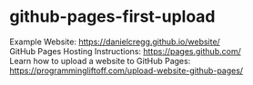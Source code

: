 # github-pages-first-upload

Example Website: https://danielcregg.github.io/website/  
GitHub Pages Hosting Instructions: https://pages.github.com/  
Learn how to upload a website to GitHub Pages: https://programmingliftoff.com/upload-website-github-pages/  
